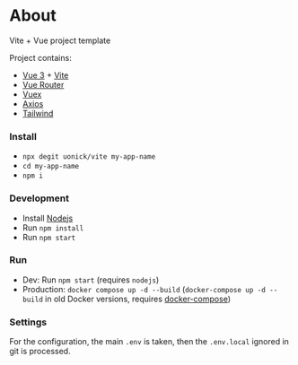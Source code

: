 # About

Vite + Vue project template

Project contains:

- [Vue 3](https://v3.ru.vuejs.org/) + [Vite](https://vitejs.dev/)
- [Vue Router](https://next.router.vuejs.org/)
- [Vuex](https://next.vuex.vuejs.org/)
- [Axios](https://axios-http.com/)
- [Tailwind](https://tailwindcss.com/)

### Install

- `npx degit uonick/vite my-app-name`
- `cd my-app-name`
- `npm i`

### Development

- Install [Nodejs](https://nodejs.org/en/download/)
- Run `npm install`
- Run `npm start`

### Run

- Dev: Run `npm start` (requires `nodejs`)
- Production: `docker compose up -d --build` (`docker-compose up -d --build` in old Docker versions, requires [docker-compose](https://docs.docker.com/compose/))

### Settings

For the configuration, the main `.env` is taken, then the `.env.local` ignored in git is processed.
